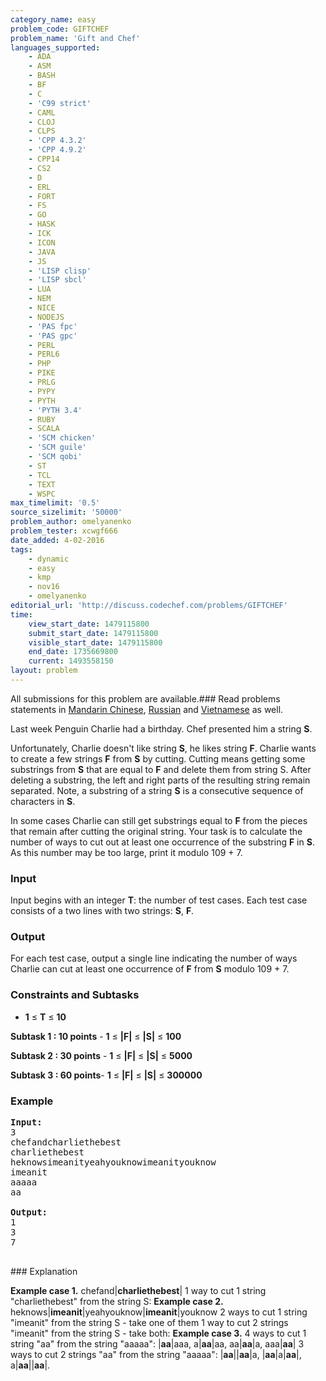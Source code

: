 ```yaml
---
category_name: easy
problem_code: GIFTCHEF
problem_name: 'Gift and Chef'
languages_supported:
    - ADA
    - ASM
    - BASH
    - BF
    - C
    - 'C99 strict'
    - CAML
    - CLOJ
    - CLPS
    - 'CPP 4.3.2'
    - 'CPP 4.9.2'
    - CPP14
    - CS2
    - D
    - ERL
    - FORT
    - FS
    - GO
    - HASK
    - ICK
    - ICON
    - JAVA
    - JS
    - 'LISP clisp'
    - 'LISP sbcl'
    - LUA
    - NEM
    - NICE
    - NODEJS
    - 'PAS fpc'
    - 'PAS gpc'
    - PERL
    - PERL6
    - PHP
    - PIKE
    - PRLG
    - PYPY
    - PYTH
    - 'PYTH 3.4'
    - RUBY
    - SCALA
    - 'SCM chicken'
    - 'SCM guile'
    - 'SCM qobi'
    - ST
    - TCL
    - TEXT
    - WSPC
max_timelimit: '0.5'
source_sizelimit: '50000'
problem_author: omelyanenko
problem_tester: xcwgf666
date_added: 4-02-2016
tags:
    - dynamic
    - easy
    - kmp
    - nov16
    - omelyanenko
editorial_url: 'http://discuss.codechef.com/problems/GIFTCHEF'
time:
    view_start_date: 1479115800
    submit_start_date: 1479115800
    visible_start_date: 1479115800
    end_date: 1735669800
    current: 1493558150
layout: problem
---
```

All submissions for this problem are available.###  Read problems statements in [Mandarin Chinese](http://www.codechef.com/download/translated/NOV16/mandarin/GIFTCHEF.pdf), [Russian](http://www.codechef.com/download/translated/NOV16/russian/GIFTCHEF.pdf) and [Vietnamese](http://www.codechef.com/download/translated/NOV16/vietnamese/GIFTCHEF.pdf) as well.

Last week Penguin Charlie had a birthday. Chef presented him a string **S**.

Unfortunately, Charlie doesn't like string **S**, he likes string **F**. Charlie wants to create a few strings **F** from **S** by cutting. Cutting means getting some substrings from **S** that are equal to **F** and delete them from string S. After deleting a substring, the left and right parts of the resulting string remain separated. Note, a substring of a string **S** is a consecutive sequence of characters in **S**.

In some cases Charlie can still get substrings equal to **F** from the pieces that remain after cutting the original string. Your task is to calculate the number of ways to cut out at least one occurrence of the substring **F** in **S**. As this number may be too large, print it modulo 109 + 7.

### Input

Input begins with an integer **T**: the number of test cases.
Each test case consists of a two lines with two strings: **S**, **F**.

### Output

For each test case, output a single line indicating the number of ways Charlie can cut at least one occurrence of **F** from **S** modulo 109 + 7.

### Constraints and Subtasks

- **1** ≤ **T** ≤ **10**

**Subtask 1 : 10 points** - **1** ≤ **|F|** ≤ **|S|** ≤ **100**

**Subtask 2 : 30 points** - **1** ≤ **|F|** ≤ **|S|** ≤ **5000**

**Subtask 3 : 60 points**- **1** ≤ **|F|** ≤ **|S|** ≤ **300000**

### Example

<pre><b>Input:</b>
<tt>3
chefandcharliethebest
charliethebest
heknowsimeanityeahyouknowimeanityouknow
imeanit
aaaaa
aa</tt>

<b>Output:</b>
<tt>1
3
7</tt>

</pre>### Explanation
**Example case 1.**
chefand|**charliethebest**|
1 way to cut 1 string "charliethebest" from the string S:
**Example case 2.**
heknows|**imeanit**|yeahyouknow|**imeanit**|youknow
2 ways to cut 1 string "imeanit" from the string S - take one of them
1 way to cut 2 strings "imeanit" from the string S - take both:
**Example case 3.**
4 ways to cut 1 string "aa" from the string "aaaaa": |**aa**|aaa, a|**aa**|aa, aa|**aa**|a, aaa|**aa**|
3 ways to cut 2 strings "aa" from the string "aaaaa": |**aa**||**aa**|a, |**aa**|a|**aa**|, a|**aa**||**aa**|.
